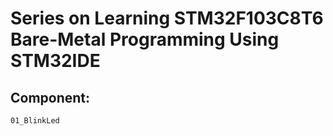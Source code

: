 # Series on Learning STM32F103C8T6 Bare-Metal Programming Using STM32IDE

## Component:

    01_BlinkLed
